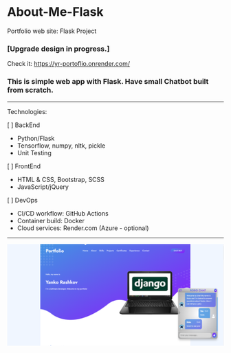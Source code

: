 # About-Me-Flask

 Portfolio web site: Flask Project

### [Upgrade design in progress.]

Check it:
https://yr-portoflio.onrender.com/

### This is simple web app with Flask. Have small Chatbot built from scratch.
___________________________________________________________________________

Technologies:

[  ] BackEnd
- Python/Flask
- Tensorflow, numpy, nltk, pickle
- Unit Testing

[  ] FrontEnd
 - HTML & CSS, Bootstrap, SCSS
 - JavaScript/jQuery

[  ] DevOps 
 - CI/CD workflow: GitHub Actions
 - Container build: Docker
 - Cloud services: Render.com (Azure - optional)
___________________________________________________________________________
![img.png](img.png)
